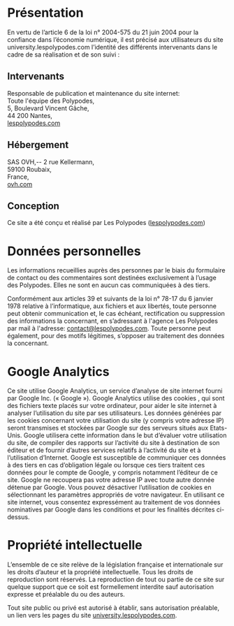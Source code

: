 # Présentation

En vertu de l’article 6 de la loi n° 2004-575 du 21 juin 2004 pour la confiance dans l’économie numérique, il est précisé aux utilisateurs du site university.lespolypodes.com l’identité des différents intervenants dans le cadre de sa réalisation et de son suivi :

## Intervenants
Responsable de publication et maintenance du site internet: <br> 
Toute l'équipe des Polypodes, <br>
5, Boulevard Vincent Gâche, <br>
44 200 Nantes, <br>
[lespolypodes.com](http://lespolypodes.com)

## Hébergement 
SAS OVH,--
2 rue Kellermann, <br>
59100 Roubaix, <br>
France, <br>
[ovh.com](http://ovh.com/fr/)

## Conception
Ce site a été conçu et réalisé par Les Polypodes ([lespolypodes.com](http://lespolypodes.com))

# Données personnelles

Les informations recueillies auprès des personnes par le biais du formulaire de contact ou des commentaires sont destinées exclusivement à l’usage des Polypodes. Elles ne sont en aucun cas communiquées à des tiers.

Conformément aux articles 39 et suivants de la loi n° 78-17 du 6 janvier 1978 relative à l’informatique, aux fichiers et aux libertés, toute personne peut obtenir communication et, le cas échéant, rectification ou suppression des informations la concernant, en s’adressant à l'agence Les Polypodes par mail à l'adresse: contact@lespolypodes.com. Toute personne peut également, pour des motifs légitimes, s’opposer au traitement des données la concernant.

# Google Analytics

Ce site utilise Google Analytics, un service d’analyse de site internet fourni par Google Inc. (« Google »). Google Analytics utilise des cookies , qui sont des fichiers texte placés sur votre ordinateur, pour aider le site internet à analyser l’utilisation du site par ses utilisateurs. Les données générées par les cookies concernant votre utilisation du site (y compris votre adresse IP) seront transmises et stockées par Google sur des serveurs situés aux Etats-Unis. Google utilisera cette information dans le but d’évaluer votre utilisation du site, de compiler des rapports sur l’activité du site à destination de son éditeur et de fournir d’autres services relatifs à l’activité du site et à l’utilisation d’Internet. Google est susceptible de communiquer ces données à des tiers en cas d’obligation légale ou lorsque ces tiers traitent ces données pour le compte de Google, y compris notamment l’éditeur de ce site. Google ne recoupera pas votre adresse IP avec toute autre donnée détenue par Google. Vous pouvez désactiver l’utilisation de cookies en sélectionnant les paramètres appropriés de votre navigateur. En utilisant ce site internet, vous consentez expressément au traitement de vos données nominatives par Google dans les conditions et pour les finalités décrites ci-dessus.

# Propriété intellectuelle

L’ensemble de ce site relève de la législation française et internationale sur les droits d’auteur et la propriété intellectuelle. Tous les droits de reproduction sont réservés. La reproduction de tout ou partie de ce site sur quelque support que ce soit est formellement interdite sauf autorisation expresse et préalable du ou des auteurs.

Tout site public ou privé est autorisé à établir, sans autorisation préalable, un lien vers les pages du site  [university.lespolypodes.com](university.lespolypodes.com).
